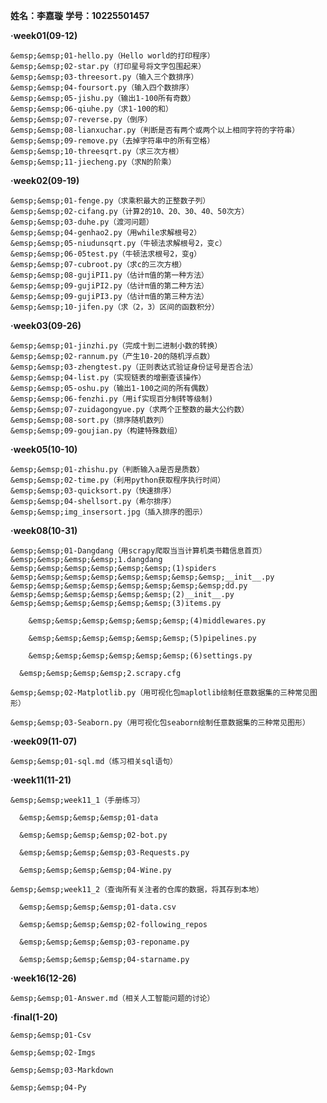 **姓名：李嘉璇**
**学号：10225501457**  


**·week01(09-12)**  

    &emsp;&emsp;01-hello.py（Hello world的打印程序）      
    &emsp;&emsp;02-star.py（打印星号将文字包围起来）     
    &emsp;&emsp;03-threesort.py（输入三个数排序）  
    &emsp;&emsp;04-foursort.py（输入四个数排序）  
    &emsp;&emsp;05-jishu.py（输出1-100所有奇数）   
    &emsp;&emsp;06-qiuhe.py（求1-100的和）     
    &emsp;&emsp;07-reverse.py（倒序）   
    &emsp;&emsp;08-lianxuchar.py（判断是否有两个或两个以上相同字符的字符串）  
    &emsp;&emsp;09-remove.py（去掉字符串中的所有空格）  
    &emsp;&emsp;10-threesqrt.py（求三次方根）  
    &emsp;&emsp;11-jiecheng.py（求N的阶乘）  
    
**·week02(09-19)**  

    &emsp;&emsp;01-fenge.py（求乘积最大的正整数子列）  
    &emsp;&emsp;02-cifang.py（计算2的10、20、30、40、50次方）  
    &emsp;&emsp;03-duhe.py（渡河问题）  
    &emsp;&emsp;04-genhao2.py（用while求解根号2）   
    &emsp;&emsp;05-niudunsqrt.py（牛顿法求解根号2，变c）  
    &emsp;&emsp;06-05test.py（牛顿法求根号2，变g）  
    &emsp;&emsp;07-cubroot.py（求c的三次方根）  
    &emsp;&emsp;08-gujiPI1.py（估计π值的第一种方法）   
    &emsp;&emsp;09-gujiPI2.py（估计π值的第二种方法）  
    &emsp;&emsp;09-gujiPI3.py（估计π值的第三种方法）  
    &emsp;&emsp;10-jifen.py（求（2，3）区间的函数积分）  
    
**·week03(09-26)**  

    &emsp;&emsp;01-jinzhi.py（完成十到二进制小数的转换）  
    &emsp;&emsp;02-rannum.py（产生10-20的随机浮点数）  
    &emsp;&emsp;03-zhengtest.py（正则表达式验证身份证号是否合法）  
    &emsp;&emsp;04-list.py（实现链表的增删查该操作）  
    &emsp;&emsp;05-oshu.py（输出1-100之间的所有偶数）  
    &emsp;&emsp;06-fenzhi.py（用if实现百分制转等级制)  
    &emsp;&emsp;07-zuidagongyue.py（求两个正整数的最大公约数）  
    &emsp;&emsp;08-sort.py（排序随机数列）   
    &emsp;&emsp;09-goujian.py（构建特殊数组）  
    
**·week05(10-10)**  

    &emsp;&emsp;01-zhishu.py（判断输入a是否是质数）  
    &emsp;&emsp;02-time.py（利用python获取程序执行时间）  
    &emsp;&emsp;03-quicksort.py（快速排序）   
    &emsp;&emsp;04-shellsort.py（希尔排序）  
    &emsp;&emsp;img_insersort.jpg（插入排序的图示）  
    
**·week08(10-31)**  

    &emsp;&emsp;01-Dangdang（用scrapy爬取当当计算机类书籍信息首页）  
    &emsp;&emsp;&emsp;&emsp;1.dangdang      
    &emsp;&emsp;&emsp;&emsp;&emsp;&emsp;(1)spiders   
    &emsp;&emsp;&emsp;&emsp;&emsp;&emsp;&emsp;&emsp;__init__.py   
    &emsp;&emsp;&emsp;&emsp;&emsp;&emsp;&emsp;&emsp;dd.py   
    &emsp;&emsp;&emsp;&emsp;&emsp;&emsp;(2)__init__.py   
    &emsp;&emsp;&emsp;&emsp;&emsp;&emsp;(3)items.py  
    
        &emsp;&emsp;&emsp;&emsp;&emsp;&emsp;(4)middlewares.py  
        
        &emsp;&emsp;&emsp;&emsp;&emsp;&emsp;(5)pipelines.py  
        
        &emsp;&emsp;&emsp;&emsp;&emsp;&emsp;(6)settings.py  
        
      &emsp;&emsp;&emsp;&emsp;2.scrapy.cfg  
      
    &emsp;&emsp;02-Matplotlib.py（用可视化包maplotlib绘制任意数据集的三种常见图形）  
    
    &emsp;&emsp;03-Seaborn.py（用可视化包seaborn绘制任意数据集的三种常见图形）  
    
**·week09(11-07)**  

    &emsp;&emsp;01-sql.md（练习相关sql语句）  
    
**·week11(11-21)**  

    &emsp;&emsp;week11_1（手册练习）  
    
      &emsp;&emsp;&emsp;&emsp;01-data  
      
      &emsp;&emsp;&emsp;&emsp;02-bot.py  
      
      &emsp;&emsp;&emsp;&emsp;03-Requests.py  
      
      &emsp;&emsp;&emsp;&emsp;04-Wine.py  
      
    &emsp;&emsp;week11_2（查询所有关注者的仓库的数据，将其存到本地）  
    
      &emsp;&emsp;&emsp;&emsp;01-data.csv  
      
      &emsp;&emsp;&emsp;&emsp;02-following_repos  
      
      &emsp;&emsp;&emsp;&emsp;03-reponame.py  
      
      &emsp;&emsp;&emsp;&emsp;04-starname.py  
      
**·week16(12-26)**  

    &emsp;&emsp;01-Answer.md（相关人工智能问题的讨论）  
    
**·final(1-20)**  

    &emsp;&emsp;01-Csv  
    
    &emsp;&emsp;02-Imgs  
    
    &emsp;&emsp;03-Markdown  
    
    &emsp;&emsp;04-Py  
    
